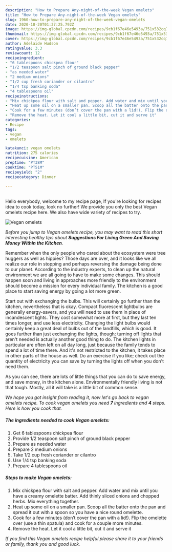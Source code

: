 ```yaml
---
description: "How to Prepare Any-night-of-the-week Vegan omelets"
title: "How to Prepare Any-night-of-the-week Vegan omelets"
slug: 1960-how-to-prepare-any-night-of-the-week-vegan-omelets
date: 2020-10-20T01:37:25.792Z
image: https://img-global.cpcdn.com/recipes/9cb1f67e46e5493a/751x532cq70/vegan-omelets-recipe-main-photo.jpg
thumbnail: https://img-global.cpcdn.com/recipes/9cb1f67e46e5493a/751x532cq70/vegan-omelets-recipe-main-photo.jpg
cover: https://img-global.cpcdn.com/recipes/9cb1f67e46e5493a/751x532cq70/vegan-omelets-recipe-main-photo.jpg
author: Adelaide Hudson
ratingvalue: 3.3
reviewcount: 12
recipeingredient:
- "6 tablespoons chickpea flour"
- "1/2 teaspoon salt pinch of ground black pepper"
- "as needed water"
- "2 medium onions"
- "1/2 cup fresh coriander or cilantro"
- "1/4 tsp banking soda"
- "4 tablespoons oil"
recipeinstructions:
- "Mix chickpea flour with salt and pepper. Add water and mix until you have a creamy omelette batter. Add thinly sliced onions and chopped herbs. Mix everything together."
- "Heat up some oil on a smaller pan. Scoop all the batter onto the pan and spread it out with a spoon so you have a nice round omelette."
- "Cook for a few minutes (don’t cover the pan with a lid!). Flip the omelette over (use a thin spatula) and cook for a couple more minutes."
- "Remove the heat. Let it cool a little bit, cut it and serve it"
categories:
- Recipe
tags:
- vegan
- omelets

katakunci: vegan omelets 
nutrition: 275 calories
recipecuisine: American
preptime: "PT38M"
cooktime: "PT51M"
recipeyield: "2"
recipecategory: Dinner

---
```

<br>
Hello everybody, welcome to my recipe page, If you're looking for recipes idea to cook today, look no further! We provide you only the best Vegan omelets recipe here. We also have wide variety of recipes to try.
<br>


![Vegan omelets](https://img-global.cpcdn.com/recipes/9cb1f67e46e5493a/751x532cq70/vegan-omelets-recipe-main-photo.jpg)

<i>Before you jump to Vegan omelets recipe, you may want to read this short interesting healthy tips about 
<strong>Suggestions For Living Green And Saving Money Within the Kitchen</strong>.</i>
</br>

Remember when the only people who cared about the ecosystem were tree huggers as well as hippies? Those days are over, and it looks like we all realize our role in stopping and perhaps reversing the damage being done to our planet. According to the industry experts, to clean up the natural environment we are all going to have to make some changes. This should happen soon and living in approaches more friendly to the environment should become a mission for every individual family. The kitchen is a good place to start saving energy by going a lot more green.

Start out with exchanging the bulbs. This will certainly go further than the kitchen, nevertheless that is okay. Compact fluorescent lightbulbs are generally energy-savers, and you will need to use them in place of incandescent lights. They cost somewhat more at first, but they last ten times longer, and use less electricity. Changing the light bulbs would certainly keep a great deal of bulbs out of the landfills, which is good. It goes further than just exchanging the lights, though; turning off lights that aren't needed is actually another good thing to do. The kitchen lights in particular are often left on all day long, just because the family tends to spend a lot of time there. And it's not restricted to the kitchen, it takes place in other parts of the house as well. Do an exercise if you like; check out the quantity of electricity you can save by turning the lights off when you don't need them.

As you can see, there are lots of little things that you can do to save energy, and save money, in the kitchen alone. Environmentally friendly living is not that tough. Mostly, all it will take is a little bit of common sense.


<i>We hope you got insight from reading it, now let's go back to vegan omelets recipe. To cook vegan omelets you need <strong>7</strong> ingredients and <strong>4</strong> steps. Here is how you cook that.
</i>

##### The ingredients needed to cook Vegan omelets:

1. Get 6 tablespoons chickpea flour
1. Provide 1/2 teaspoon salt pinch of ground black pepper
1. Prepare as needed water
1. Prepare 2 medium onions
1. Take 1/2 cup fresh coriander or cilantro
1. Use 1/4 tsp banking soda
1. Prepare 4 tablespoons oil


##### Steps to make Vegan omelets:

1. Mix chickpea flour with salt and pepper. Add water and mix until you have a creamy omelette batter. Add thinly sliced onions and chopped herbs. Mix everything together.
1. Heat up some oil on a smaller pan. Scoop all the batter onto the pan and spread it out with a spoon so you have a nice round omelette.
1. Cook for a few minutes (don’t cover the pan with a lid!). Flip the omelette over (use a thin spatula) and cook for a couple more minutes.
1. Remove the heat. Let it cool a little bit, cut it and serve it


<i>If you find this Vegan omelets recipe helpful please share it to your friends or family, thank you and good luck.</i>
